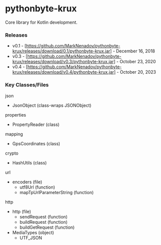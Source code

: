 # pythonbyte-krux
Core library for Kotlin development.

### Releases ###

* v0.1 - [https://github.com/MarkNenadov/pythonbyte-krux/releases/download/0.1/pythonbyte-krux.jar] - December 16, 2018
* v0.3 - [https://github.com/MarkNenadov/pythonbyte-krux/releases/download/v0.3/pythonbyte-krux.jar] - October 23, 2020
* v0.4 - [https://github.com/MarkNenadov/pythonbyte-krux/releases/download/v0.4/pythonbyte-krux.jar] - October 20, 2023

### Key Classes/Files

json
* JsonObject (class-wraps JSONObject)

properties
* PropertyReader (class)

mapping
* GpsCoordinates (class)

crypto
* HashUtils (class)

url
* encoders (file)
    * utf8Url (function)
    * mapTpUrlParameterString (function)

http
* http (file)
  * sendRequest (function)
  * buildRequest (function)
  * buildGetRequest (function)
* MediaTypes (object)
  * UTF_JSON